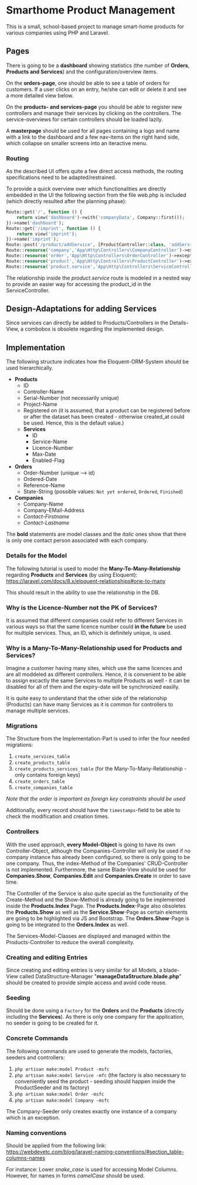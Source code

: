# Smarthome Product Management
This is a small, school-based project to manage smart-home products for various companies using PHP and Laravel.

## Pages
There is going to be a **dashboard** showing statistics (the number of **Orders**, **Products and Services**) and the configuration/overview items.

On the **orders-page**, one should be able to see a table of orders for customers. If a user clicks on an entry, he/she can edit or delete it and see a more detailed view below.

On the **products- and services-page** you should be able to register new controllers and manage their services by clicking on the controllers. The service-overviews for certain controllers should be loaded lazily.

A **masterpage** should be used for all pages containing a logo and name with a link to the dashboard and a few nav-items on the right hand side, which collapse on smaller screens into an iteractive menu.

### Routing
As the described UI offers quite a few direct access methods, the routing specifications need to be adapted/restrained.

To provide a  quick overview over which functionalities are directly embedded in the UI the following section from the file web.php is included (which directly resulted after the planning phase):

```php
Route::get('/', function () {
    return view('dashboard')->with('companyData', Company::first());
})->name('dashboard');
Route::get('/imprint', function () {
    return view('imprint');
})->name('imprint');
Route::post('/product/addService', [ProductController::class, 'addService'])->name('product.addService');
Route::resource('company','App\Http\Controllers\CompanyController')->except(['index','show']);
Route::resource('order','App\Http\Controllers\OrderController')->except(['show']);
Route::resource('product','App\Http\Controllers\ProductController')->except(['show']);
Route::resource('product.service','App\Http\Controllers\ServiceController')->except(['create, show']);
```
The relationship inside the _product.service_ route is modeled in a nested way to provide an easier way for accessing the product_id in the ServiceController. 

## Design-Adaptations for adding Services
Since services can directly be added to Products/Controllers in the Details-View, a combobox is obsolete regarding the implemented design.

## Implementation
The following structure indicates how the Eloquent-ORM-System should be used hierarchically. 

 - **Products**
    - ID
    - Controller-Name
    - Serial-Number (not necessarily unique)
    - Project-Name
    - Registered on (it is assumed, that a product can be registered before or after the dataset has been created - otherwise created_at could be used. Hence, this is the default value.)
    - **Services**
        - ID
        - Service-Name
        - Licence-Number
        - Max-Date
        - Enabled-Flag
 - **Orders**
    - Order-Number (unique --> id)
    - Ordered-Date
    - Reference-Name
    - State-String (possible values: `Not yet ordered`, `Ordered`, `Finished`)
 - **Companies**
    - Company-Name
    - Company-EMail-Address
    - _Contact-Firstname_
    - _Contact-Lastname_
    
The **bold** statements are model classes and the _italic_ ones show that there is only one contact person associated with each company.

### Details for the Model
The following tutorial is used to model the **Many-To-Many-Relationship** regarding **Products** and **Services** (by using Eloquent):
https://laravel.com/docs/8.x/eloquent-relationships#one-to-many

This should result in the ability to use the relationship in the DB.

### Why is the Licence-Number not the PK of Services?
It is assumed that different companies could refer to different Services in various ways so that the same licence number could **in the future** be used for multiple services. Thus, an ID, which is definitely unique, is used.

### Why is a Many-To-Many-Relationship used for Products and Services?
Imagine a customer having many sites, which use the same licences and are all moddeled as different controllers. Hence, it is convenient to be able to assign excactly the same Services to multiple Products as well - it can be disabled for all of them and the expiry-date will be synchronized easilly.

It is quite easy to understand that the other side of the relationship (Products) can have many Services as it is common for controllers to manage multiple services. 

### Migrations
The Structure from the Implementation-Part is used to infer the four needed migrations:
1. `create_services_table`
2. `create_products_table`
3. `create_products_services_table` (for the Many-To-Many-Relationship - only contains foreign keys)
4. `create_orders_table`
5. `create_companies_table`

_Note that the order is important as foreign key constraints should be used_
 
Additionally, every record should have the `timestamps`-field to be able to check the modification and creation times.

### Controllers
With the used approach, **every Model-Object** is going to have its own Controller-Object, although the Companies-Controller will only be used if no company instance has already been configured, so there is only going to be one company. Thus, the index-Method of the Companies' CRUD-Controller is not implemented. Furthermore, the same Blade-View should be used for **Companies.Show**, **Companies.Edit** and **Companies.Create** in order to save time.

The Controller of the Service is also quite special as the functionality of the Create-Method and the Show-Method is already going to be implemented inside the **Products.Index** Page. The **Products.Index**-Page also obsoletes the **Products.Show** as well as the **Service.Show**-Page as certain elements are going to be highlighted via JS and Bootstrap. The **Orders.Show**-Page is going to be integrated to the **Orders.Index** as well.

The Services-Model-Classes are displayed and managed within the Products-Controller to reduce the overall complexity.

### Creating and editing Entries
Since creating and editing entries is very similar for all Models, a blade-View called DataStructure-Manager "**manageDataStructure.blade.php**" should be created to provide simple access and avoid code reuse.
### Seeding
Should be done using a `Factory` for the **Orders** and the **Products** (directly including the **Services**). As there is only one company for the application, no seeder is going to be created for it.

### Concrete Commands
The following commands are used to generate the models, factories, seeders and controllers:
1. `php artisan make:model Product -msfc`
2. `php artisan make:model Service -mfc` (the factory is also necessary to conveniently seed the product - seeding should happen inside the ProductSeeder and its factory)
3. `php artisan make:model Order -msfc`
4. `php artisan make:model Company -msfc`

The Company-Seeder only creates exactly one instance of a company which is an exception.

### Naming conventions
Should be applied from the following link: https://webdevetc.com/blog/laravel-naming-conventions/#section_table-columns-names

For instance: Lower _snake_case_ is used for accessing Model Columns. However, for names in forms _camelCase_ should be used.

